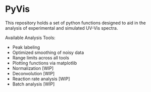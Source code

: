 # PyVis

This repository holds a set of python functions designed to aid in the analysis of experimental and simulated UV-Vis spectra.

Available Analysis Tools:
* Peak labeling
* Optimized smoothing of noisy data
* Range limits across all tools
* Plotting functions via matplotlib
* Normalization [WIP]
* Deconvolution [WIP]
* Reaction rate analysis [WIP]
* Batch analysis [WIP]
